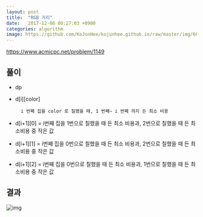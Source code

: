 ```yaml
---
layout: post
title:  "RGB 거리"
date:   2017-12-06 00:27:03 +0900
categories: algorithm
image: https://github.com/KoJunHee/kojunhee.github.io/raw/master/img/60.png
---
```


<https://www.acmicpc.net/problem/1149>

## 풀이

- dp
- d[i][color]
	
		i 번째 집을 color 로 칠했을 때, 1 번째~ i 번째 까지 든 최소 비용

- d[i+1][0] = i번째 집을 1번으로 칠했을 때 든 최소 비용과, 2번으로 칠했을 때 든 최소비용 중 작은 값
- d[i+1][1] = i번째 집을 0번으로 칠했을 때 든 최소 비용과, 2번으로 칠했을 때 든 최소비용 중 작은 값
- d[i+1][2] = i번째 집을 0번으로 칠했을 때 든 최소 비용과, 1번으로 칠했을 때 든 최소비용 중 작은 값

## 결과

![img](https://github.com/KoJunHee/kojunhee.github.io/raw/master/img/59.png)